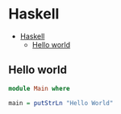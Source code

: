 # Haskell

<!--ts-->
* [Haskell](hasekll.md#haskell)
   * [Hello world](hasekll.md#hello-world)

<!-- Added by: runner, at: Fri Jul  9 07:57:15 UTC 2021 -->

<!--te-->

## Hello world
```haskell
module Main where

main = putStrLn "Hello World"
```

